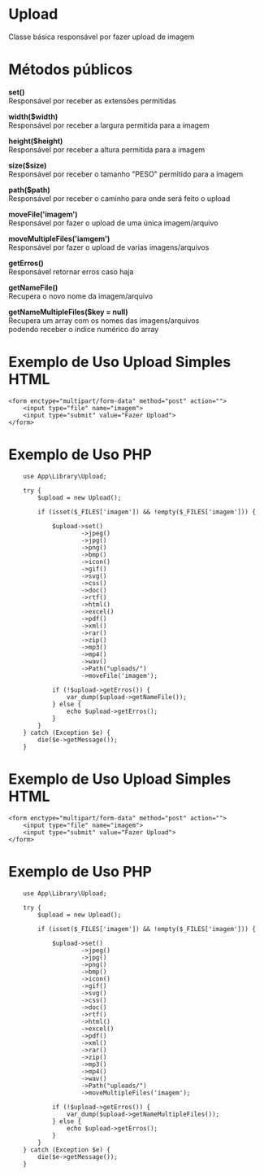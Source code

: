 # Upload
Classe básica responsável por fazer upload de imagem

# Métodos públicos

<strong> <p>set()</strong><br />
Responsável por receber as extensões permitidas
</p>

<strong><p>width($width)</strong><br />
Responsável por receber a largura permitida para a imagem
</p>

<strong><p>height($height)</strong><br/>
Responsável por receber a altura permitida para a imagem
</p>

<strong><p>size($size)</strong><br/>
Responsável por receber o tamanho "PESO" permitido para a imagem
</p>

<strong><p>path($path)</strong><br/>
Responsável por receber o caminho para onde será feito o upload
</p>

<strong><p>moveFile('imagem')</strong><br/>
Responsável por fazer o upload de uma única imagem/arquivo
</p>

<strong><p>moveMultipleFiles('iamgem')</strong><br/>
Responsável por fazer o upload de varias imagens/arquivos
</p>

<strong><p>getErros()</strong><br/>
Responsável retornar erros caso haja
</p>

<strong><p>getNameFile()</strong><br />
Recupera o novo nome da imagem/arquivo
</p>

<strong><p>getNameMultipleFiles($key = null)</strong><br />
Recupera um array com os nomes das imagens/arquivos<br/>
podendo receber o indice numérico do array
</p>


# Exemplo de Uso Upload Simples HTML
    <form enctype="multipart/form-data" method="post" action="">
        <input type="file" name="imagem">
        <input type="submit" value="Fazer Upload">
    </form>

# Exemplo de Uso PHP
        use App\Library\Upload;

        try {
            $upload = new Upload();

            if (isset($_FILES['imagem']) && !empty($_FILES['imagem'])) {

                $upload->set()
                        ->jpeg()
                        ->jpg()
                        ->png()
                        ->bmp()
                        ->icon()
                        ->gif()
                        ->svg()
                        ->css()
                        ->doc()
                        ->rtf()
                        ->html()
                        ->excel()
                        ->pdf()
                        ->xml()
                        ->rar()
                        ->zip()
                        ->mp3()
                        ->mp4()
                        ->wav()
                        ->Path("uploads/")
                        ->moveFile('imagem');

                if (!$upload->getErros()) {
                    var_dump($upload->getNameFile());
                } else {
                    echo $upload->getErros();
                }
            }
        } catch (Exception $e) {
            die($e->getMessage());
        }



# Exemplo de Uso Upload Simples HTML
    <form enctype="multipart/form-data" method="post" action="">
        <input type="file" name="imagem">
        <input type="submit" value="Fazer Upload">
    </form>

# Exemplo de Uso PHP
        use App\Library\Upload;

        try {
            $upload = new Upload();

            if (isset($_FILES['imagem']) && !empty($_FILES['imagem'])) {

                $upload->set()
                        ->jpeg()
                        ->jpg()
                        ->png()
                        ->bmp()
                        ->icon()
                        ->gif()
                        ->svg()
                        ->css()
                        ->doc()
                        ->rtf()
                        ->html()
                        ->excel()
                        ->pdf()
                        ->xml()
                        ->rar()
                        ->zip()
                        ->mp3()
                        ->mp4()
                        ->wav()
                        ->Path("uploads/")
                        ->moveMultipleFiles('imagem');

                if (!$upload->getErros()) {
                    var_dump($upload->getNameMultipleFiles());
                } else {
                    echo $upload->getErros();
                }
            }
        } catch (Exception $e) {
            die($e->getMessage());
        }
